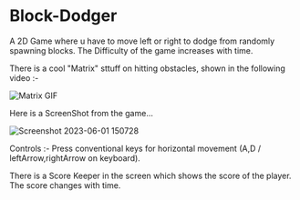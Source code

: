 # Block-Dodger
A 2D Game where u have to move left or right to dodge from randomly spawning blocks. The Difficulty of the game increases with time. 

There is a cool "Matrix" sttuff on hitting obstacles, shown in the following video :-

![Matrix GIF](https://github.com/srimanchaudhuri/Block-Dodger/assets/106372229/480bb53f-4a38-414d-baa5-fc47f0a4f320)

Here is a ScreenShot from the game...

![Screenshot 2023-06-01 150728](https://github.com/srimanchaudhuri/Block-Dodger/assets/106372229/f70146ed-690f-4f9e-b285-1ace50ab8c27)

Controls :- Press conventional keys for horizontal movement (A,D / leftArrow,rightArrow on keyboard).

There is a Score Keeper in the screen which shows the score of the player. The score changes with time. 
